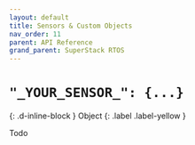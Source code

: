 ```yaml
---
layout: default
title: Sensors & Custom Objects
nav_order: 11
parent: API Reference
grand_parent: SuperStack RTOS
---
```


# `"_YOUR_SENSOR_": {...}`
{: .d-inline-block }
Object
{: .label .label-yellow }

Todo